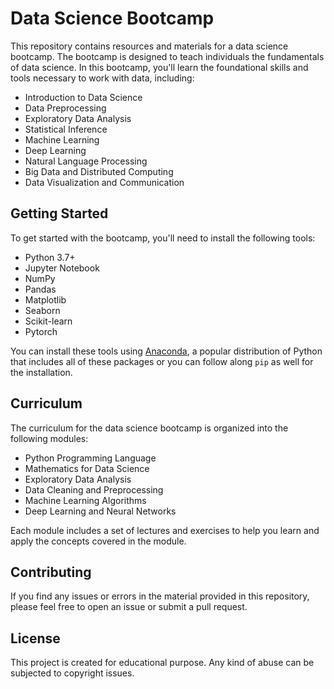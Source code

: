 # Data Science Bootcamp

This repository contains resources and materials for a data science bootcamp. The bootcamp is designed to teach individuals the fundamentals of data science. In this bootcamp, you'll learn the foundational skills and tools necessary to work with data, including:

- Introduction to Data Science
- Data Preprocessing
- Exploratory Data Analysis
- Statistical Inference
- Machine Learning
- Deep Learning
- Natural Language Processing
- Big Data and Distributed Computing
- Data Visualization and Communication

## Getting Started

To get started with the bootcamp, you'll need to install the following tools:

- Python 3.7+
- Jupyter Notebook
- NumPy
- Pandas
- Matplotlib
- Seaborn
- Scikit-learn
- Pytorch

You can install these tools using [Anaconda](https://www.anaconda.com/products/individual), a popular distribution of Python that includes all of these packages or you can follow along `pip` as well for the installation.

## Curriculum

The curriculum for the data science bootcamp is organized into the following modules:

- Python Programming Language
- Mathematics for Data Science
- Exploratory Data Analysis
- Data Cleaning and Preprocessing
- Machine Learning Algorithms
- Deep Learning and Neural Networks

Each module includes a set of lectures and exercises to help you learn and apply the concepts covered in the module.

## Contributing

If you find any issues or errors in the material provided in this repository, please feel free to open an issue or submit a pull request.

## License

This project is created for educational purpose. Any kind of abuse can be subjected to copyright issues.
